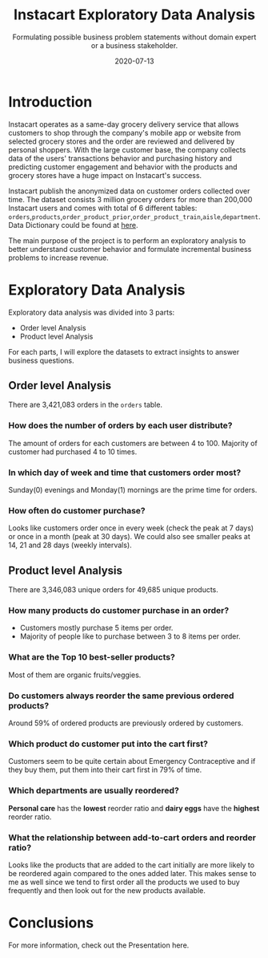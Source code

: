 ﻿---
title: Instacart Exploratory Data Analysis
subtitle: Formulating possible business problem statements without domain expert or a business stakeholder.
method: Python
layout: default
modal-id: 1
date: 2020-07-13
img: imdb.png
thumbnail: imdb.png
alt: image-alt

---

#  Introduction
Instacart operates as a same-day grocery delivery service that allows customers to shop through the company's mobile app or website from selected grocery stores and the order are reviewed and delivered by personal shoppers. With the large customer base, the company collects data of the users' transactions behavior and purchasing history and predicting customer engagement and behavior with the products and grocery stores have a huge impact on Instacart's success.

Instacart publish the anonymized data on customer orders collected over time. The dataset consists 3 million grocery orders for more than 200,000 Instacart users and comes with total of 6 different tables: `orders`,`products`,`order_product_prior`,`order_product_train`,`aisle`,`department`. Data Dictionary could be found at [here](https://gist.github.com/jeremystan/c3b39d947d9b88b3ccff3147dbcf6c6b). 

The main purpose of the project is to perform an exploratory analysis to better understand customer behavior and formulate incremental business problems to increase revenue. 

# Exploratory Data Analysis
Exploratory data analysis was divided into 3 parts:
 - Order level Analysis
 - Product level Analysis

 
 For each parts, I will explore the datasets to extract insights to answer business questions.
 
 ## Order level Analysis
There are 3,421,083 orders in the `orders` table.
 ### How does the number of orders by each user distribute?
 <img1>
The amount of orders for each customers are between 4 to 100. Majority of customer had purchased 4 to 10 times.
 
### In which day of week and time that customers order most?
 <img2>
 
Sunday(0) evenings and Monday(1) mornings are the prime time for orders. 

### How often do customer purchase?
<img3>

Looks like customers order once in every week (check the peak at 7 days) or once in a month (peak at 30 days). We could also see smaller peaks at 14, 21 and 28 days (weekly intervals).

## Product level Analysis
There are 3,346,083 unique orders for 49,685 unique products.
### How many products do customer purchase in an order?
<img4>

- Customers mostly purchase 5 items per order.
- Majority of people like to purchase between 3 to 8 items per order.  

### What are the Top 10 best-seller products?
<img5>
Most of them are organic fruits/veggies. 

### Do customers always reorder the same previous ordered products?
<img6>
Around 59% of ordered products are previously ordered by customers.

### Which product do customer put into the cart first?
<img7>
Customers seem to be quite certain about Emergency Contraceptive and if they buy them, put them into their cart first in 79% of time.

### Which departments are usually reordered?
<img8>

**Personal care** has the **lowest** reorder ratio and **dairy eggs** have the **highest** reorder ratio.

### What the relationship between add-to-cart orders and reorder ratio?
<img9>
Looks like the products that are added to the cart initially are more likely to be reordered again compared to the ones added later. This makes sense to me as well since we tend to first order all the products we used to buy frequently and then look out for the new products available.


# Conclusions
For more information, check out the Presentation here.
